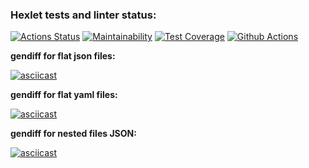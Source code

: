 ### Hexlet tests and linter status:
[![Actions Status](https://github.com/Marina-2022/frontend-project-46/actions/workflows/hexlet-check.yml/badge.svg)](https://github.com/Marina-2022/frontend-project-46/actions)
[![Maintainability](https://api.codeclimate.com/v1/badges/17faa9963e574882d692/maintainability)](https://codeclimate.com/github/Marina-2022/frontend-project-46/maintainability)
[![Test Coverage](https://api.codeclimate.com/v1/badges/17faa9963e574882d692/test_coverage)](https://codeclimate.com/github/Marina-2022/frontend-project-46/test_coverage)
[![Github Actions](https://github.com/Marina-2022/frontend-project-46/actions/workflows/main.yml/badge.svg)](https://github.com/Marina-2022/frontend-project-46/actions/workflows/main.yml)


**gendiff for flat json files:**

[![asciicast](https://asciinema.org/a/E16snjeQ4VHxTDwGmtDBMhCS7.svg)](https://asciinema.org/a/E16snjeQ4VHxTDwGmtDBMhCS7)

**gendiff for flat yaml files:**

[![asciicast](https://asciinema.org/a/O44oHVpTLi41npbPutbuwSKYD.svg)](https://asciinema.org/a/O44oHVpTLi41npbPutbuwSKYD)

**gendiff for nested files JSON:**

[![asciicast](https://asciinema.org/a/bUScX6qgiC9pSOO08yUNZhuh1.svg)](https://asciinema.org/a/bUScX6qgiC9pSOO08yUNZhuh1)